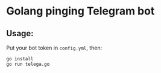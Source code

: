 # Golang pinging Telegram bot
## Usage:
Put your bot token in `config.yml`, then:
```
go install
go run telega.go
```
